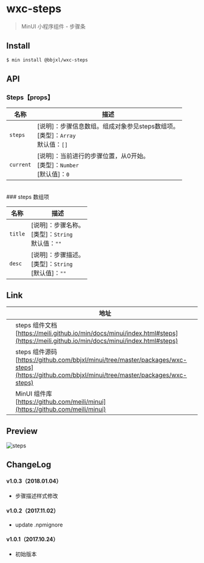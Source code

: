 # wxc-steps

> MinUI 小程序组件 - 步骤条

## Install

``` bash
$ min install @bbjxl/wxc-steps
```

## API

### Steps【props】

| 名称                  | 描述                         |
|----------------------|------------------------------|
|`steps`               | [说明]：步骤信息数组。组成对象参见steps数组项。<br>[类型]：`Array`<br>默认值：`[]` <br>|
|`current`             | [说明]：当前进行的步骤位置，从0开始。<br>[类型]：`Number`<br>[默认值]：`0` <br>   |

<br>
### steps 数组项

| 名称                  | 描述                         |
|----------------------|------------------------------|
|`title`           | [说明]：步骤名称。<br>[类型]：`String`<br>默认值：`""` <br>|
|`desc`            | [说明]：步骤描述。<br>[类型]：`String`<br>[默认值]：`""` <br>   |

## Link
||地址|
|--|---|
||steps 组件文档 <br> [https://meili.github.io/min/docs/minui/index.html#steps](https://meili.github.io/min/docs/minui/index.html#steps)<br>|
||steps 组件源码 <br> [https://github.com/bbjxl/minui/tree/master/packages/wxc-steps](https://github.com/bbjxl/minui/tree/master/packages/wxc-steps)<br>|
||MinUI 组件库 <br> [https://github.com/meili/minui](https://github.com/meili/minui) <br>|

## Preview
![steps](https://s10.mogucdn.com/mlcdn/c45406/171107_1cf7e9kbg5bi3l0ahj4ghb627jeb1_480x480.jpg_225x999.jpg)

##  ChangeLog

#### v1.0.3（2018.01.04）

- 步骤描述样式修改

#### v1.0.2（2017.11.02）

- update .npmignore

#### v1.0.1（2017.10.24）

- 初始版本
